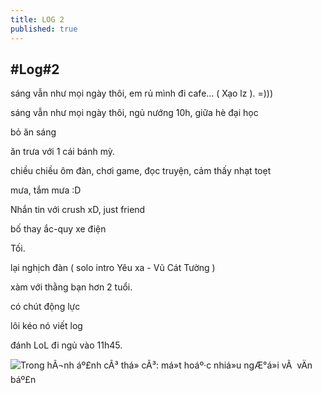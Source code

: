 ```yaml
---
title: LOG 2
published: true
---
```


#Log#2 
-------

  
  
sáng vẫn như mọi ngày thôi, em rủ mình đi cafe... ( Xạo lz ). =)))  
  
  
sáng vẫn như mọi ngày thôi, ngủ nướng 10h, giữa hè đại học  
  
bỏ ăn sáng  
  
ăn trưa với 1 cái bánh mỳ.  
  
chiều chiều ôm đàn, chơi game, đọc truyện, cảm thấy nhạt toẹt  
  
mưa, tắm mưa :D  
  
Nhắn tin với crush xD, just friend  
  
bố thay ắc-quy xe điện  
  
Tối.  
  
lại nghịch đàn ( solo intro Yêu xa - Vũ Cát Tường )  
  
xàm với thằng bạn hơn 2 tuổi.  
  
có chút động lực  
  
lôi kéo nó viết log  
  
đánh LoL đi ngủ vào 11h45.  
  
  

![Trong hÃ¬nh áº£nh cÃ³ thá» cÃ³: má»t hoáº·c nhiá»u ngÆ°á»i vÃ  vÄn báº£n](https://scontent.fhan3-1.fna.fbcdn.net/v/t1.0-9/67773351_2355394271174684_1186235044776116224_n.jpg?_nc_cat=102&_nc_oc=AQnzwKr4TLz3WeYgsOQv1YMY4ds2MXCxgeh8sr0MONwJ0PoQd-l0eiwh9YcLKhv82vLhP5Mkh-6SWR0x5nMY9s8F&_nc_ht=scontent.fhan3-1.fna&oh=8b27c34dcea170ee1b9db9819ee10371&oe=5DD9206A)

